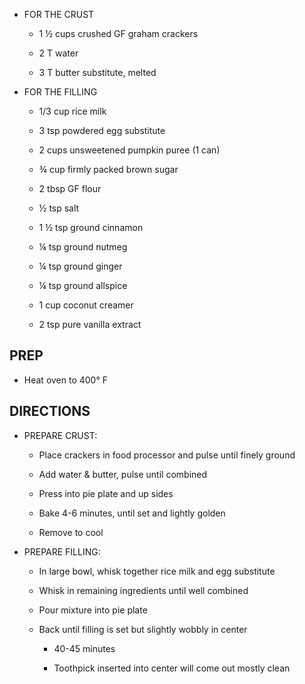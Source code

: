 - FOR THE CRUST

  - 1 ½ cups crushed GF graham crackers

  - 2 T water

  - 3 T butter substitute, melted

- FOR THE FILLING

  - 1/3 cup rice milk

  - 3 tsp powdered egg substitute

  - 2 cups unsweetened pumpkin puree (1 can)

  - ¾ cup firmly packed brown sugar

  - 2 tbsp GF flour

  - ½ tsp salt

  - 1 ½ tsp ground cinnamon

  - ¼ tsp ground nutmeg

  - ¼ tsp ground ginger

  - ¼ tsp ground allspice

  - 1 cup coconut creamer

  - 2 tsp pure vanilla extract

## PREP

- Heat oven to 400° F

## DIRECTIONS

- PREPARE CRUST:

  - Place crackers in food processor and pulse until finely ground

  - Add water & butter, pulse until combined

  - Press into pie plate and up sides

  - Bake 4-6 minutes, until set and lightly golden

  - Remove to cool

- PREPARE FILLING:

  - In large bowl, whisk together rice milk and egg substitute

  - Whisk in remaining ingredients until well combined

  - Pour mixture into pie plate

  - Back until filling is set but slightly wobbly in center

      - 40-45 minutes

      - Toothpick inserted into center will come out mostly clean
